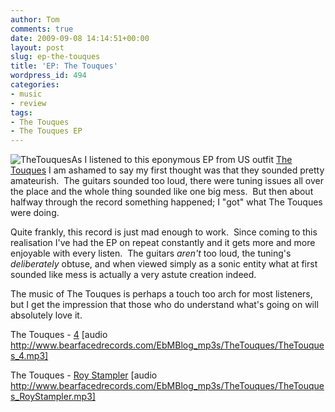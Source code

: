 ```yaml
---
author: Tom
comments: true
date: 2009-09-08 14:14:51+00:00
layout: post
slug: ep-the-touques
title: 'EP: The Touques'
wordpress_id: 494
categories:
- music
- review
tags:
- The Touques
- The Touques EP
---
```


![TheTouques](http://eatenbymonsters.files.wordpress.com/2009/09/thetouques.jpg?w=300)As I listened to this eponymous EP from US outfit [The Touques](http://www.thetouques.com) I am ashamed to say my first thought was that they sounded pretty amateurish.  The guitars sounded too loud, there were tuning issues all over the place and the whole thing sounded like one big mess.  But then about halfway through the record something happened; I "got" what The Touques were doing.

Quite frankly, this record is just mad enough to work.  Since coming to this realisation I've had the EP on repeat constantly and it gets more and more enjoyable with every listen.  The guitars _aren't_ too loud, the tuning's _deliberately_ obtuse, and when viewed simply as a sonic entity what at first sounded like mess is actually a very astute creation indeed.

The music of The Touques is perhaps a touch too arch for most listeners, but I get the impression that those who do understand what's going on will absolutely love it.

The Touques - [4](http://www.bearfacedrecords.com/EbMBlog_mp3s/TheTouques/TheTouques_4.mp3) [audio http://www.bearfacedrecords.com/EbMBlog_mp3s/TheTouques/TheTouques_4.mp3]

The Touques - [Roy Stampler](http://www.bearfacedrecords.com/EbMBlog_mp3s/TheTouques/TheTouques_RoyStampler.mp3) [audio http://www.bearfacedrecords.com/EbMBlog_mp3s/TheTouques/TheTouques_RoyStampler.mp3]
